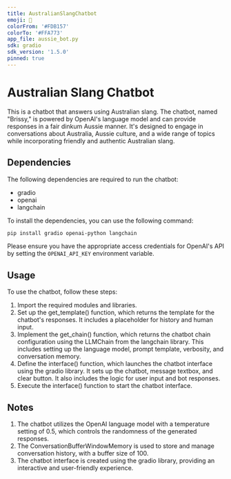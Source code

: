 ```yaml
---
title: AustralianSlangChatbot
emoji: 💬
colorFrom: '#FDB157'
colorTo: '#FFA773'
app_file: aussie_bot.py
sdk: gradio
sdk_version: '1.5.0'
pinned: true
---
```

# Australian Slang Chatbot

This is a chatbot that answers using Australian slang. The chatbot, named "Brissy," is powered by OpenAI's language model and can provide responses in a fair dinkum Aussie manner. It's designed to engage in conversations about Australia, Aussie culture, and a wide range of topics while incorporating friendly and authentic Australian slang.

## Dependencies
The following dependencies are required to run the chatbot:

* gradio
* openai
* langchain

To install the dependencies, you can use the following command:

```bash
pip install gradio openai-python langchain
```
Please ensure you have the appropriate access credentials for OpenAI's API by setting the `OPENAI_API_KEY` environment variable.

## Usage
To use the chatbot, follow these steps:

1. Import the required modules and libraries.
2. Set up the get_template() function, which returns the template for the chatbot's responses. It includes a placeholder for history and human input.
3. Implement the get_chain() function, which returns the chatbot chain configuration using the LLMChain from the langchain library. This includes setting up the language model, prompt template, verbosity, and conversation memory.
4. Define the interface() function, which launches the chatbot interface using the gradio library. It sets up the chatbot, message textbox, and clear button. It also includes the logic for user input and bot responses.
5. Execute the interface() function to start the chatbot interface.

## Notes
1. The chatbot utilizes the OpenAI language model with a temperature setting of 0.5, which controls the randomness of the generated responses.
2. The ConversationBufferWindowMemory is used to store and manage conversation history, with a buffer size of 100.
3. The chatbot interface is created using the gradio library, providing an interactive and user-friendly experience.
